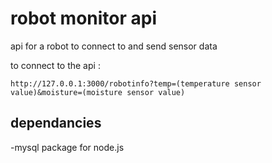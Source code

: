 # robot monitor api
api for a robot to connect to and send sensor data

to connect to the api :
```
http://127.0.0.1:3000/robotinfo?temp=(temperature sensor value)&moisture=(moisture sensor value)
```

## dependancies 
-mysql package for node.js

